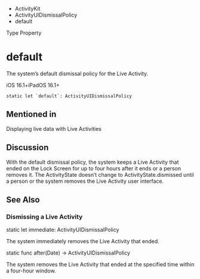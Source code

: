 

- ActivityKit
- ActivityUIDismissalPolicy
-  default 

Type Property

# default

The system’s default dismissal policy for the Live Activity.

iOS 16.1+iPadOS 16.1+

``` source
static let `default`: ActivityUIDismissalPolicy
```

## Mentioned in 

Displaying live data with Live Activities

## Discussion

With the default dismissal policy, the system keeps a Live Activity that ended on the Lock Screen for up to four hours after it ends or a person removes it. The ActivityState doesn’t change to ActivityState.dismissed until a person or the system removes the Live Activity user interface.

## See Also

### Dismissing a Live Activity

static let immediate: ActivityUIDismissalPolicy

The system immediately removes the Live Activity that ended.

static func after(Date) -> ActivityUIDismissalPolicy

The system removes the Live Activity that ended at the specified time within a four-hour window.

